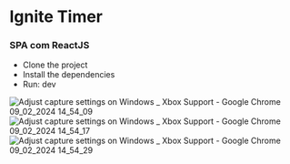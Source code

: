 # Ignite Timer
### SPA com ReactJS

- Clone the project
- Install the dependencies
- Run: <package manager> dev

![Adjust capture settings on Windows _ Xbox Support - Google Chrome 09_02_2024 14_54_09](https://github.com/Marcelovqvd/Ignite_timer/assets/44481544/e35c208f-be04-40c6-a0df-3367f06e3318)
![Adjust capture settings on Windows _ Xbox Support - Google Chrome 09_02_2024 14_54_17](https://github.com/Marcelovqvd/Ignite_timer/assets/44481544/49ed662e-0bd1-417a-a070-542a39468857)
![Adjust capture settings on Windows _ Xbox Support - Google Chrome 09_02_2024 14_54_29](https://github.com/Marcelovqvd/Ignite_timer/assets/44481544/4bfda9ac-8915-4c73-8d1c-5c807c8e6b59)


